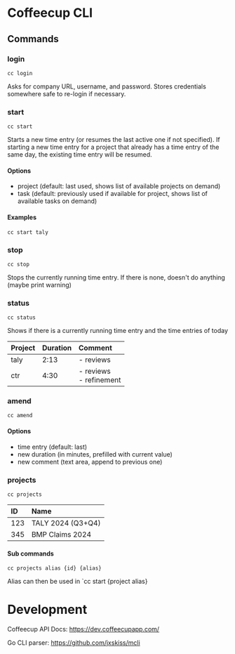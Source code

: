 # Coffeecup CLI

## Commands

### login

`cc login`

Asks for company URL, username, and password. Stores credentials somewhere safe to re-login if necessary.

### start

`cc start`

Starts a new time entry (or resumes the last active one if not specified). If starting a new time entry for a project that already has a time entry of the same day, the existing time entry will be resumed.

#### Options

- project (default: last used, shows list of available projects on demand)
- task (default: previously used if available for project, shows list of available tasks on demand)

#### Examples

`cc start taly`

### stop

`cc stop`

Stops the currently running time entry. If there is none, doesn't do anything (maybe print warning)

### status

`cc status`

Shows if there is a currently running time entry and the time entries of today

| Project | Duration | Comment                   |
| :------ | :------- | :------------------------ |
| taly    | 2:13     | - reviews                 |
| ctr     | 4:30     | - reviews<br>- refinement |

### amend

`cc amend`

#### Options

- time entry (default: last)
- new duration (in minutes, prefilled with current value)
- new comment (text area, append to previous one)

### projects

`cc projects`

| ID  | Name              |
| :-- | :---------------- |
| 123 | TALY 2024 (Q3+Q4) |
| 345 | BMP Claims 2024   |

#### Sub commands

`cc projects alias {id} {alias}`

Alias can then be used in `cc start {project alias}

# Development

Coffeecup API Docs:
https://dev.coffeecupapp.com/

Go CLI parser:
https://github.com/jxskiss/mcli
